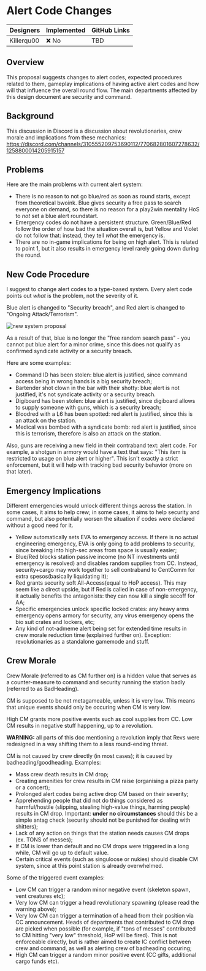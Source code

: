 # Alert Code Changes

| Designers | Implemented | GitHub Links |
|---|---|---|
| Killerqu00 | :x: No | TBD |

## Overview

This proposal suggests changes to alert codes, expected procedures related to them, gameplay implications of having active alert codes and how will that influence the overall round flow. The main departments affected by this design document are security and command.

## Background

This discussion in Discord is a discussion about revolutionaries, crew morale and implications from these mechanics: https://discord.com/channels/310555209753690112/770682801607278632/1258800014205915157

## Problems

Here are the main problems with current alert system:

- There is no reason to not go blue/red as soon as round starts, except from theoretical bwoink. Blue gives security a free pass to search everyone on demand, so there is no reason for a play2win mentality HoS to *not* set a blue alert roundstart.
- Emergency codes do not have a persistent structure. Green/Blue/Red follow the order of how bad the situation overall is, but Yellow and Violet do not follow that: instead, they tell *what* the emergency is.
- There are no in-game implications for being on high alert. This is related to point 1, but it also results in emergency level rarely going down during the round.

## New Code Procedure

I suggest to change alert codes to a type-based system. Every alert code points out *what* is the problem, not the severity of it.

Blue alert is changed to "Security breach", and Red alert is changed to "Ongoing Attack/Terrorism".

![new system proposal](https://i.imgur.com/iLp24pq.png)

As a result of that, blue is no longer the "free random search pass" - you cannot put blue alert for a minor crime, since this does not qualify as confirmed syndicate activity or a security breach.

Here are some examples:
- Command ID has been stolen: blue alert is justified, since command access being in wrong hands is a big security breach;
- Bartender shot clown in the bar with their shotty: blue alert is not justified, it's not syndicate activity or a security breach.
- Digiboard has been stolen: blue alert is justified, since digiboard allows to supply someone with guns, which is a security breach;
- Bloodred with a L6 has been spotted: red alert is justified, since this is an attack on the station.
- Medical was bombed with a syndicate bomb: red alert is justified, since this is terrorism, therefore is also an attack on the station.

Also, guns are receiving a new field in their contraband text: alert code.
For example, a shotgun in armory would have a text that says: "This item is restricted to usage on blue alert or higher".
This isn't exactly a strict enforcement, but it will help with tracking bad security behavior (more on that later).

## Emergency Implications

Different emergencies would unlock different things across the station. In some cases, it aims to help crew; in some cases, it aims to help security and command, but also potentially worsen the situation if codes were declared without a good need for it.

- Yellow automatically sets EVA to emergency access. If there is no actual engineering emergency, EVA is only going to add problems to security, since breaking into high-sec areas from space is usually easier;
- Blue/Red blocks station passive income (no NT investments until emergency is resolved) and disables random supplies from CC. Instead, security+cargo may work together to sell contraband to CentComm for extra spesos(basically liquidating it);
- Red grants security soft All-Access(equal to HoP access). This may seem like a direct upside, but if Red is called in case of non-emergency, it actually benefits the antagonists: they can now kill a single secoff for AA;
- Specific emergencies unlock specific locked crates: any heavy arms emergency opens armory for security, any virus emergency opens the bio suit crates and lockers, etc;
- Any kind of not-admeme alert being set for extended time results in crew morale reduction time (explained further on). Exception: revolutionaries as a standalone gamemode and stuff.

## Crew Morale

Crew Morale (referred to as CM further on) is a hidden value that serves as a counter-measure to command and security running the station badly (referred to as BadHeading).

CM is supposed to be not metagameable, unless it is very low. This means that unique events should only be occuring when CM is very low.

High CM grants more positive events such as cool supplies from CC. Low CM results in negative stuff happening, up to a revolution.

**WARNING:** all parts of this doc mentioning a revolution imply that Revs were redesigned in a way shifting them to a less round-ending threat.

CM is not caused by crew directly (in most cases); it is caused by badheading/goodheading. Examples:

- Mass crew death results in CM drop;
- Creating amenities for crew results in CM raise (organising a pizza party or a concert);
- Prolonged alert codes being active drop CM based on their severity;
- Apprehending people that did not do things considered as harmful/hostile (slipping, stealing high-value things, harming people) results in CM drop. Important: **under no circumstances** should this be a simple antag check (security should not be punished for dealing with shitters);
- Lack of any action on things that the station needs causes CM drops (ex. TONS of messes);
- If CM is lower than default and no CM drops were triggered in a long while, CM will go up to default value.
- Certain critical events (such as singuloose or nukies) should disable CM system, since at this point station is already overwhelmed.

Some of the triggered event examples:

- Low CM can trigger a random minor negative event (skeleton spawn, vent creatures etc);
- Very low CM can trigger a head revolutionary spawning (please read the warning above);
- Very low CM can trigger a termination of a head from their position via CC announcement. Heads of departments that contributed to CM drop are picked when possible (for example, if "tons of messes" contributed to CM hitting "very low" threshold, HoP will be fired). This is not enforceable directly, but is rather aimed to create IC conflict between crew and command, as well as alerting crew of badheading occuring;
- High CM can trigger a random minor positive event (CC gifts, additional cargo funds etc).